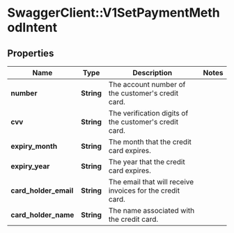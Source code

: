 # SwaggerClient::V1SetPaymentMethodIntent

## Properties
Name | Type | Description | Notes
------------ | ------------- | ------------- | -------------
**number** | **String** | The account number of the customer&#x27;s credit card. | 
**cvv** | **String** | The verification digits of the customer&#x27;s credit card. | 
**expiry_month** | **String** | The month that the credit card expires. | 
**expiry_year** | **String** | The year that the credit card expires. | 
**card_holder_email** | **String** | The email that will receive invoices for the credit card. | 
**card_holder_name** | **String** | The name associated with the credit card. | 

